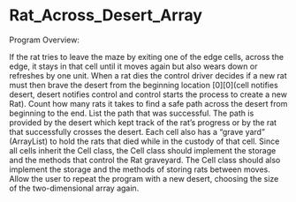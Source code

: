 # Rat_Across_Desert_Array

Program Overview:

If the rat tries to leave the maze by exiting one of the edge cells, across the edge, it stays in that cell until it moves again but also wears down or refreshes by one unit.  When a rat dies the control driver decides if a new rat must then brave the desert from the beginning location [0][0](cell notifies desert, desert notifies control and control starts the process to create a new Rat).  Count how many rats it takes to find a safe path across the desert from beginning to the end.  List the path that was successful. The path is provided by the desert which kept track of the rat’s progress or by the rat that successfully crosses the desert. Each cell also has a “grave yard” (ArrayList<RatInteface>) to hold the rats that died while in the custody of that cell. Since all cells inherit the Cell class, the Cell class should implement the storage and the methods that control the Rat graveyard. The Cell class should also implement the storage and the methods of storing rats between moves. Allow the user to repeat the program with a new desert, choosing the size of the two-dimensional array again. 
